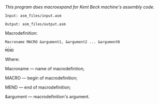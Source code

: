 *This program does macroexpand for Kent Beck machine's assembly code.*

`Input: asm_files/input.asm`

`Output: asm_files/output.asm`

Macrodefinition:
```
Macroname MACRO &argument1, &argument2 ... &argumentN
...
MEND
```

Where:

Macroname — name of macrodefintion;

MACRO — begin of macrodefinition;

MEND — end of macrodefinition;

&argument — macrodefinition's argument.
